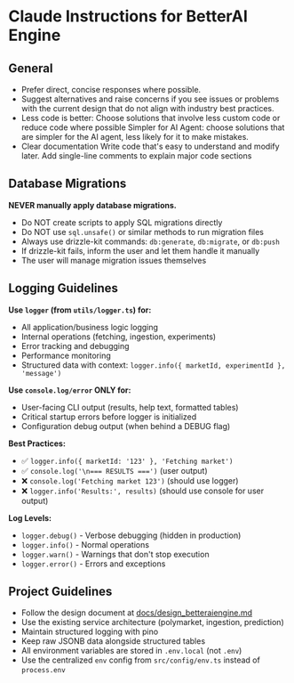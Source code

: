 # Claude Instructions for BetterAI Engine

## General
- Prefer direct, concise responses where possible.
- Suggest alternatives and raise concerns if you see issues or problems with the current design that do not align with industry best practices.
- Less code is better: Choose solutions that involve less custom code or reduce code where possible Simpler for AI Agent: choose solutions that are simpler for the AI agent, less likely for it to make mistakes.
- Clear documentation Write code that's easy to understand and modify later. Add single-line comments to explain major code sections


## Database Migrations

**NEVER manually apply database migrations.**

- Do NOT create scripts to apply SQL migrations directly
- Do NOT use `sql.unsafe()` or similar methods to run migration files
- Always use drizzle-kit commands: `db:generate`, `db:migrate`, or `db:push`
- If drizzle-kit fails, inform the user and let them handle it manually
- The user will manage migration issues themselves

## Logging Guidelines

**Use `logger` (from `utils/logger.ts`) for:**
- All application/business logic logging
- Internal operations (fetching, ingestion, experiments)
- Error tracking and debugging
- Performance monitoring
- Structured data with context: `logger.info({ marketId, experimentId }, 'message')`

**Use `console.log/error` ONLY for:**
- User-facing CLI output (results, help text, formatted tables)
- Critical startup errors before logger is initialized
- Configuration debug output (when behind a DEBUG flag)

**Best Practices:**
- ✅ `logger.info({ marketId: '123' }, 'Fetching market')`
- ✅ `console.log('\n=== RESULTS ===')` (user output)
- ❌ `console.log('Fetching market 123')` (should use logger)
- ❌ `logger.info('Results:', results)` (should use console for user output)

**Log Levels:**
- `logger.debug()` - Verbose debugging (hidden in production)
- `logger.info()` - Normal operations
- `logger.warn()` - Warnings that don't stop execution
- `logger.error()` - Errors and exceptions

## Project Guidelines

- Follow the design document at [docs/design_betteraiengine.md](docs/design_betteraiengine.md)
- Use the existing service architecture (polymarket, ingestion, prediction)
- Maintain structured logging with pino
- Keep raw JSONB data alongside structured tables
- All environment variables are stored in `.env.local` (not `.env`)
- Use the centralized `env` config from `src/config/env.ts` instead of `process.env`
